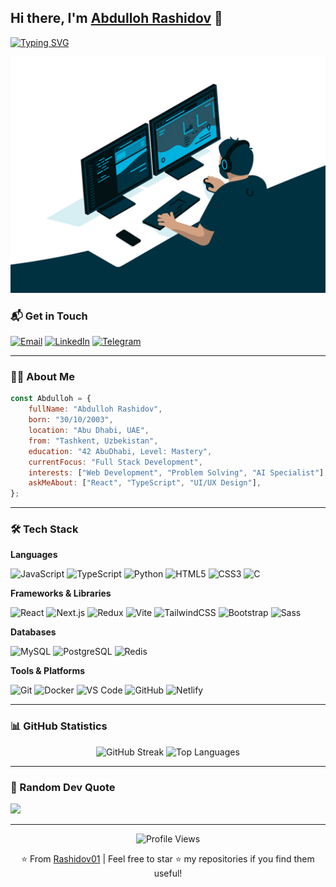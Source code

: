 ## Hi there, I'm <a href="https://portfolio-page-abdulloh.netlify.app" target="_blank">Abdulloh Rashidov</a> 👋

[![Typing SVG](https://readme-typing-svg.herokuapp.com?font=Fira+Code&size=22&pause=1000&color=70A5FD&width=600&lines=Full+Stack+Developer;42+AbuDhabi+Graduate;Always+Learning+New+Things)](https://git.io/typing-svg)

<p align="center">
  <img src="https://raw.githubusercontent.com/Rashidov01/Rashidov01/main/developer.gif" alt="Coding" width="550"/>
</p>

### 📬 Get in Touch

<a href="mailto:rashidovdeveloper@gmail.com"><img src="https://img.shields.io/badge/Email-D14836?style=for-the-badge&logo=gmail&logoColor=white" alt="Email"></a>
<a href="[https://www.linkedin.com/in/abdullohrashidov/]" target="_blank"><img src="https://img.shields.io/badge/LinkedIn-0077B5?style=for-the-badge&logo=linkedin&logoColor=white" alt="LinkedIn"></a>
<a href="https://t.me/Rashidov_571" target="_blank"><img src="https://img.shields.io/badge/Telegram-2CA5E0?style=for-the-badge&logo=telegram&logoColor=white" alt="Telegram"></a>

---

### 👨‍💻 About Me

```javascript
const Abdulloh = {
    fullName: "Abdulloh Rashidov",
    born: "30/10/2003",
    location: "Abu Dhabi, UAE",
    from: "Tashkent, Uzbekistan",
    education: "42 AbuDhabi, Level: Mastery",
    currentFocus: "Full Stack Development",
    interests: ["Web Development", "Problem Solving", "AI Specialist"],
    askMeAbout: ["React", "TypeScript", "UI/UX Design"],
};
```

---

### 🛠️ Tech Stack

**Languages**

![JavaScript](https://img.shields.io/badge/JavaScript-F7DF1E?style=for-the-badge&logo=javascript&logoColor=black)
![TypeScript](https://img.shields.io/badge/TypeScript-3178C6?style=for-the-badge&logo=typescript&logoColor=white)
![Python](https://img.shields.io/badge/Python-3776AB?style=for-the-badge&logo=python&logoColor=white)
![HTML5](https://img.shields.io/badge/HTML5-E34F26?style=for-the-badge&logo=html5&logoColor=white)
![CSS3](https://img.shields.io/badge/CSS3-1572B6?style=for-the-badge&logo=css3&logoColor=white)
![C](https://img.shields.io/badge/C-00599C?style=for-the-badge&logo=c&logoColor=white)

**Frameworks & Libraries**

![React](https://img.shields.io/badge/React-20232A?style=for-the-badge&logo=react&logoColor=61DAFB)
![Next.js](https://img.shields.io/badge/Next.js-000000?style=for-the-badge&logo=next.js&logoColor=white)
![Redux](https://img.shields.io/badge/Redux-764ABC?style=for-the-badge&logo=redux&logoColor=white)
![Vite](https://img.shields.io/badge/Vite-646CFF?style=for-the-badge&logo=vite&logoColor=white)
![TailwindCSS](https://img.shields.io/badge/Tailwind_CSS-38B2AC?style=for-the-badge&logo=tailwind-css&logoColor=white)
![Bootstrap](https://img.shields.io/badge/Bootstrap-7952B3?style=for-the-badge&logo=bootstrap&logoColor=white)
![Sass](https://img.shields.io/badge/Sass-CC6699?style=for-the-badge&logo=sass&logoColor=white)

**Databases**

![MySQL](https://img.shields.io/badge/MySQL-4479A1?style=for-the-badge&logo=mysql&logoColor=white)
![PostgreSQL](https://img.shields.io/badge/PostgreSQL-336791?style=for-the-badge&logo=postgresql&logoColor=white)
![Redis](https://img.shields.io/badge/Redis-DC382D?style=for-the-badge&logo=redis&logoColor=white)

**Tools & Platforms**

![Git](https://img.shields.io/badge/Git-F05032?style=for-the-badge&logo=git&logoColor=white)
![Docker](https://img.shields.io/badge/Docker-2496ED?style=for-the-badge&logo=docker&logoColor=white)
![VS Code](https://img.shields.io/badge/VS_Code-007ACC?style=for-the-badge&logo=visual-studio-code&logoColor=white)
![GitHub](https://img.shields.io/badge/GitHub-181717?style=for-the-badge&logo=github&logoColor=white)
![Netlify](https://img.shields.io/badge/Netlify-00C7B7?style=for-the-badge&logo=netlify&logoColor=white)

---

### 📊 GitHub Statistics

<p align="center">
  <img height="180em" src="https://github-readme-streak-stats.herokuapp.com?user=Rashidov01&theme=tokyonight&hide_border=true" alt="GitHub Streak" />
  <img height="180em" src="https://github-readme-stats.vercel.app/api/top-langs/?username=Rashidov01&layout=compact&theme=tokyonight&hide_border=true&langs_count=8&card_width=400" alt="Top Languages" />
</p>

---


### 💭 Random Dev Quote

![](https://quotes-github-readme.vercel.app/api?type=horizontal&theme=tokyonight)

---

<p align="center">
  <img src="https://komarev.com/ghpvc/?username=Rashidov01&color=blueviolet&style=flat-square&label=Profile+Views" alt="Profile Views" />
</p>

<p align="center">
  ⭐️ From <a href="https://github.com/Rashidov01">Rashidov01</a> | Feel free to star ⭐ my repositories if you find them useful!
</p>

